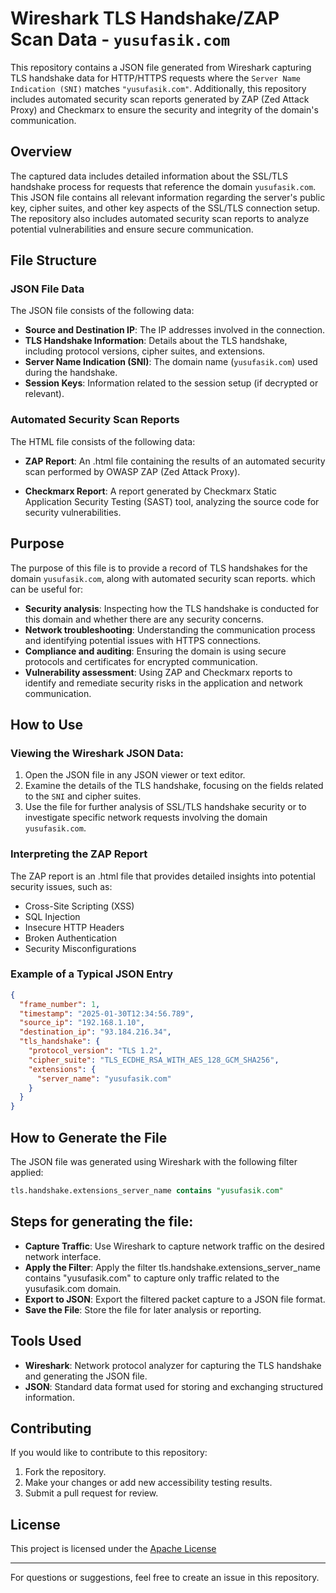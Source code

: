 # Wireshark TLS Handshake/ZAP Scan Data - `yusufasik.com`

This repository contains a JSON file generated from Wireshark capturing TLS handshake data for HTTP/HTTPS requests where the `Server Name Indication (SNI)` matches `"yusufasik.com"`.
Additionally, this repository includes automated security scan reports generated by ZAP (Zed Attack Proxy) and Checkmarx to ensure the security and integrity of the domain's communication.

## Overview

The captured data includes detailed information about the SSL/TLS handshake process for requests that reference the domain `yusufasik.com`. This JSON file contains all relevant information regarding the server's public key, cipher suites, and other key aspects of the SSL/TLS connection setup. The repository also includes automated security scan reports to analyze potential vulnerabilities and ensure secure communication.

## File Structure

### JSON File Data

The JSON file consists of the following data:

- **Source and Destination IP**: The IP addresses involved in the connection.
- **TLS Handshake Information**: Details about the TLS handshake, including protocol versions, cipher suites, and extensions.
- **Server Name Indication (SNI)**: The domain name (`yusufasik.com`) used during the handshake.
- **Session Keys**: Information related to the session setup (if decrypted or relevant).

### Automated Security Scan Reports

The HTML file consists of the following data:

- **ZAP Report**: An .html file containing the results of an automated security scan performed by OWASP ZAP (Zed Attack Proxy).

- **Checkmarx Report**: A report generated by Checkmarx Static Application Security Testing (SAST) tool, analyzing the source code for security vulnerabilities.
  
## Purpose

The purpose of this file is to provide a record of TLS handshakes for the domain `yusufasik.com`, along with automated security scan reports. which can be useful for:

- **Security analysis**: Inspecting how the TLS handshake is conducted for this domain and whether there are any security concerns.
- **Network troubleshooting**: Understanding the communication process and identifying potential issues with HTTPS connections.
- **Compliance and auditing**: Ensuring the domain is using secure protocols and certificates for encrypted communication.
- **Vulnerability assessment**: Using ZAP and Checkmarx reports to identify and remediate security risks in the application and network communication.

## How to Use

### Viewing the Wireshark JSON Data:

1. Open the JSON file in any JSON viewer or text editor.
2. Examine the details of the TLS handshake, focusing on the fields related to the `SNI` and cipher suites.
3. Use the file for further analysis of SSL/TLS handshake security or to investigate specific network requests involving the domain `yusufasik.com`.

### Interpreting the ZAP Report

The ZAP report is an .html file that provides detailed insights into potential security issues, such as:

- Cross-Site Scripting (XSS)
- SQL Injection
- Insecure HTTP Headers
- Broken Authentication
- Security Misconfigurations

### Example of a Typical JSON Entry

```json
{
  "frame_number": 1,
  "timestamp": "2025-01-30T12:34:56.789",
  "source_ip": "192.168.1.10",
  "destination_ip": "93.184.216.34",
  "tls_handshake": {
    "protocol_version": "TLS 1.2",
    "cipher_suite": "TLS_ECDHE_RSA_WITH_AES_128_GCM_SHA256",
    "extensions": {
      "server_name": "yusufasik.com"
    }
  }
}
```

## How to Generate the File
The JSON file was generated using Wireshark with the following filter applied:

```sql
tls.handshake.extensions_server_name contains "yusufasik.com"
```

## Steps for generating the file:

- **Capture Traffic**: Use Wireshark to capture network traffic on the desired network interface.
- **Apply the Filter**: Apply the filter tls.handshake.extensions_server_name contains "yusufasik.com" to capture only traffic related to the yusufasik.com domain.
- **Export to JSON**: Export the filtered packet capture to a JSON file format.
- **Save the File**: Store the file for later analysis or reporting.

## Tools Used
- **Wireshark**: Network protocol analyzer for capturing the TLS handshake and generating the JSON file.
- **JSON**: Standard data format used for storing and exchanging structured information.

## Contributing

If you would like to contribute to this repository:

1. Fork the repository.
2. Make your changes or add new accessibility testing results.
3. Submit a pull request for review.

## License
This project is licensed under the [Apache License](LICENSE) 

---

For questions or suggestions, feel free to create an issue in this repository.
